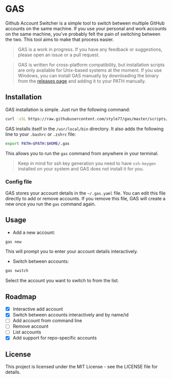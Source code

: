 # GAS

Github Account Switcher is a simple tool to switch between multiple GitHub accounts on the same machine. If you use your personal and work accounts on the same machine, you've probably felt the pain of switching between the two. This tool aims to make that process easier.

> GAS is a work in progress. If you have any feedback or suggestions, please open an issue or a pull request.

> GAS is written for cross-platform compatibility, but installation scripts are only available for Unix-based systems at the moment. If you use Windows, you can install GAS manually by downloading the binary from the [releases page](https://github.com/style77/gas/releases) and adding it to your PATH manually.

## Installation

GAS installation is simple. Just run the following command:

```bash
curl -sSL https://raw.githubusercontent.com/style77/gas/master/scripts/install.sh | bash
```

GAS installs itself in the `/usr/local/bin` directory. It also adds the following line to your `.bashrc` or `.zshrc` file:

```bash
export PATH=$PATH:$HOME/.gas
```

This allows you to run the `gas` command from anywhere in your terminal.

> Keep in mind for ssh key generation you need to have `ssh-keygen` installed on your system and GAS does not install it for you.

### Config file

GAS stores your account details in the `~/.gas.yaml` file. You can edit this file directly to add or remove accounts.
If you remove this file, GAS will create a new once you run the `gas` command again.

## Usage

- Add a new account:

```bash
gas new
```

This will prompt you to enter your account details interactively.

- Switch between accounts:

```bash
gas switch
```

Select the account you want to switch to from the list.

## Roadmap

- [x] Interactive add account
- [x] Switch between accounts interactively and by name/id
- [ ] Add account from command line
- [ ] Remove account
- [ ] List accounts
- [x] Add support for repo-specific accounts

## License
This project is licensed under the MIT License - see the LICENSE file for details.
